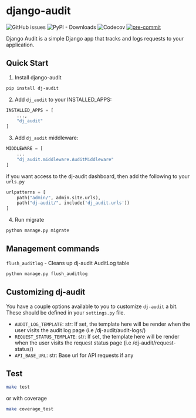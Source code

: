 # django-audit


![GitHub issues](https://img.shields.io/github/issues/Emmarex/django-audit)
![PyPI - Downloads](https://img.shields.io/pypi/dm/dj_audit)
![Codecov](https://img.shields.io/codecov/c/github/Emmarex/django-audit)
[![pre-commit](https://img.shields.io/badge/pre--commit-enabled-brightgreen?logo=pre-commit&logoColor=white)](https://github.com/pre-commit/pre-commit)

Django Audit is a simple Django app that tracks and logs requests to your application.

## Quick Start

1. Install django-audit

```bash
pip install dj-audit
```

2. Add ```dj_audit``` to your INSTALLED_APPS:

```python
INSTALLED_APPS = [
    ...,
    "dj_audit"
]
```

3. Add ```dj_audit``` middleware:

```python
MIDDLEWARE = [
    ...
    "dj_audit.middleware.AuditMiddleware"
]
```

if you want access to the dj-audit dashboard, then add the following to your ```urls.py```

```python
urlpatterns = [
    path("admin/", admin.site.urls),
    path("dj-audit/", include('dj_audit.urls'))
]
```

4. Run migrate

```bash
python manage.py migrate
```

## Management commands

```flush_auditlog``` - Cleans up dj-audit AuditLog table

```bash
python manage.py flush_auditlog
```

## Customizing dj-audit
You have a couple options available to you to customize ```dj-audit``` a bit. These should be defined in your ```settings.py``` file.

- ```AUDIT_LOG_TEMPLATE```: str: If set, the template here will be render when the user visits the audit log page (i.e /dj-audit/audit-logs/)
- ```REQUEST_STATUS_TEMPLATE```: str: If set, the template here will be render when the user visits the request status page (i.e /dj-audit/request-status/)
- ```API_BASE_URL```: str: Base url for API requests if any

## Test

```bash
make test
```

or with coverage

```bash
make coverage_test
```

